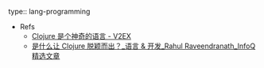 type:: lang-programming

- Refs
  - [Clojure 是个神奇的语言 - V2EX](https://www.v2ex.com/t/740180)
  - [是什么让 Clojure 脱颖而出？_语言 & 开发_Rahul Raveendranath_InfoQ精选文章](https://www.infoq.cn/article/ac2yhjghrsys18e8waxx)